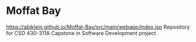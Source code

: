 # Moffat Bay
https://abiklein.github.io/Moffat-Bay/src/main/webapp/index.jsp
Repository for CSD 430-311A Capstone in Software Development project.
